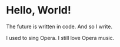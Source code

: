 # Hello, World!
The future is written in code. And so I write.

I used to sing Opera.  I still love Opera music.
